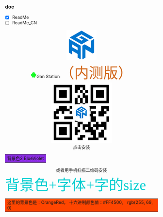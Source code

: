 
### doc  
- [x] ReadMe
- [ ] ReadMe_CN

<div align=center><img width="100" height="100" src="https://github.com/lacuz/ApkTest/blob/master/jpg/ic_launcher.png"/></div>  

<div align=center><img width="20" height="20" src="https://github.com/lacuz/ApkTest/blob/master/jpg/ic_android.png"/>Gan Station<font size=8 color=#D2691E face="黑体">（内测版）</font></div>

<div align=center><img width="200" height="200" src="https://github.com/lacuz/ApkTest/blob/master/jpg/ic_qrcode.png"/></div>

<div align=center>点击安装</div>
<table><tr><td bgcolor= BlueViolet > 背景色2 BlueViolet </td></tr></table>
<div align=center>或者用手机扫描二维码安装</div>
<font color=#00ced1 size=7 face="黑体">背景色+字体+字的size</font><br/>
<table><tr><td bgcolor=#FF4500>这里的背景色是：OrangeRed，  十六进制颜色值：#FF4500， rgb(255, 69, 0)</td></tr></table>
